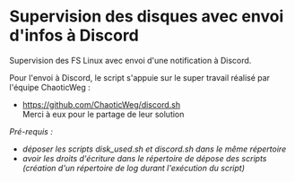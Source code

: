# Supervision des disques avec envoi d'infos à Discord

Supervision des FS Linux avec envoi d'une notification à Discord. 

Pour l'envoi à Discord, le script s'appuie sur le super travail réalisé par l'équipe ChaoticWeg :
- https://github.com/ChaoticWeg/discord.sh
<br/>Merci à eux pour le partage de leur solution

*Pré-requis :*
- *déposer les scripts disk_used.sh et discord.sh dans le même répertoire*
- *avoir les droits d'écriture dans le répertoire de dépose des scripts (création d'un répertoire de log durant l'exécution du script)*
